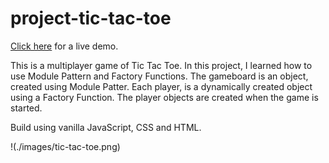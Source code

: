 # project-tic-tac-toe

[Click here](https://saad-hu.github.io/project-tic-tac-toe/) for a live demo.

This is a multiplayer game of Tic Tac Toe. In this project, I learned how to use Module Pattern and Factory Functions. The gameboard is an object, created using Module Patter. Each player, is a dynamically created object using a Factory Function. The player objects are created when the game is started. 

Build using vanilla JavaScript, CSS and HTML.

!(./images/tic-tac-toe.png)
